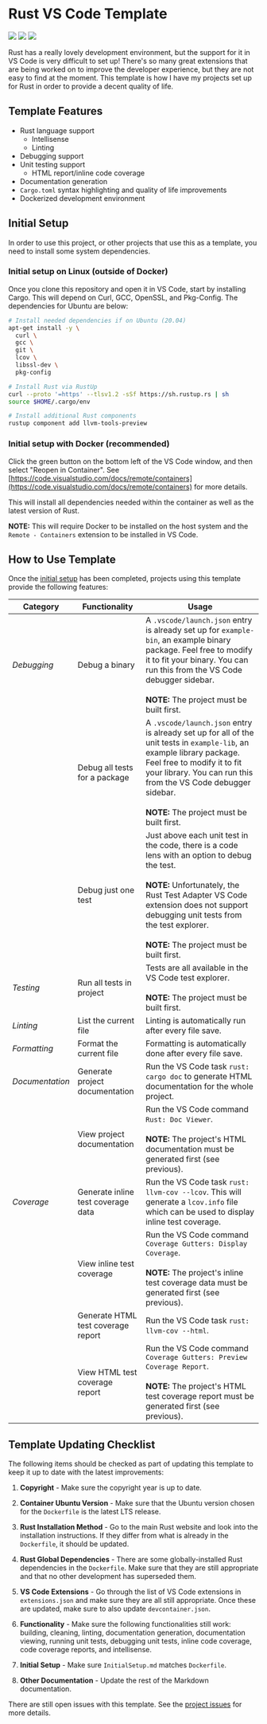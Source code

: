 # Rust VS Code Template

<img src="https://img.shields.io/badge/license-MIT-green" /> <img src="https://img.shields.io/badge/rust-1.62-blue" /> <img src="https://img.shields.io/badge/platform-linux%7Cdocker-lightgrey" />

Rust has a really lovely development environment, but the support for it in VS Code is very difficult to set up! There's so many great extensions that are being worked on to improve the developer experience, but they are not easy to find at the moment. This template is how I have my projects set up for Rust in order to provide a decent quality of life.

## Template Features

* Rust language support
  * Intellisense
  * Linting
* Debugging support
* Unit testing support
  * HTML report/inline code coverage
* Documentation generation
* `Cargo.toml` syntax highlighting and quality of life improvements
* Dockerized development environment

## Initial Setup

In order to use this project, or other projects that use this as a template, you need to install some system dependencies.

### Initial setup on Linux **(outside of Docker)**

Once you clone this repository and open it in VS Code, start by installing Cargo. This will depend on Curl, GCC, OpenSSL, and Pkg-Config. The dependencies for Ubuntu are below:

```bash
# Install needed dependencies if on Ubuntu (20.04)
apt-get install -y \
  curl \
  gcc \
  git \
  lcov \
  libssl-dev \
  pkg-config

# Install Rust via RustUp
curl --proto '=https' --tlsv1.2 -sSf https://sh.rustup.rs | sh
source $HOME/.cargo/env

# Install additional Rust components
rustup component add llvm-tools-preview
```

### Initial setup with Docker **(recommended)**

Click the green button on the bottom left of the VS Code window, and then select "Reopen in Container". See [https://code.visualstudio.com/docs/remote/containers](https://code.visualstudio.com/docs/remote/containers) for more details.

This will install all dependencies needed within the container as well as the latest version of Rust.

**NOTE:** This will require Docker to be installed on the host system and the `Remote - Containers` extension to be installed in VS Code.

## How to Use Template

Once the [initial setup](InitialSetup.md) has been completed, projects using this template provide the following features:

Category        | Functionality                      | Usage
--------------- | ---------------------------------- | -----
*Debugging*     | Debug a binary                     | A `.vscode/launch.json` entry is already set up for `example-bin`, an example binary package. Feel free to modify it to fit your binary. You can run this from the VS Code debugger sidebar.<br /><br />**NOTE:** The project must be built first.
|               | Debug all tests for a package      | A `.vscode/launch.json` entry is already set up for all of the unit tests in `example-lib`, an example library package. Feel free to modify it to fit your library. You can run this from the VS Code debugger sidebar.<br /><br />**NOTE:** The project must be built first.
|               | Debug just one test                | Just above each unit test in the code, there is a code lens with an option to debug the test.<br /><br />**NOTE:** Unfortunately, the Rust Test Adapter VS Code extension does not support debugging unit tests from the test explorer.<br /><br />**NOTE:** The project must be built first.
*Testing*       | Run all tests in project           | Tests are all available in the VS Code test explorer.<br /><br />**NOTE:** The project must be built first.
*Linting*       | List the current file              | Linting is automatically run after every file save.
*Formatting*    | Format the current file            | Formatting is automatically done after every file save.
*Documentation* | Generate project documentation     | Run the VS Code task `rust: cargo doc` to generate HTML documentation for the whole project.
|               | View project documentation         | Run the VS Code command `Rust: Doc Viewer`.<br /><br />**NOTE:** The project's HTML documentation must be generated first (see previous).
*Coverage*      | Generate inline test coverage data | Run the VS Code task `rust: llvm-cov --lcov`. This will generate a `lcov.info` file which can be used to display inline test coverage.
|               | View inline test coverage          | Run the VS Code command `Coverage Gutters: Display Coverage`.<br /><br />**NOTE:** The project's inline test coverage data must be generated first (see previous).
|               | Generate HTML test coverage report | Run the VS Code task `rust: llvm-cov --html`.
|               | View HTML test coverage report     | Run the VS Code command `Coverage Gutters: Preview Coverage Report`.<br /><br />**NOTE:** The project's HTML test coverage report must be generated first (see previous).

## Template Updating Checklist

The following items should be checked as part of updating this template to keep it up to date with the latest improvements:

1. **Copyright** - Make sure the copyright year is up to date.

2. **Container Ubuntu Version** - Make sure that the Ubuntu version chosen for the `Dockerfile` is the latest LTS release.

3. **Rust Installation Method** - Go to the main Rust website and look into the installation instructions. If they differ from what is already in the `Dockerfile`, it should be updated.

4. **Rust Global Dependencies** - There are some globally-installed Rust dependencies in the `Dockerfile`. Make sure that they are still appropriate and that no other development has superseded them.

5. **VS Code Extensions** - Go through the list of VS Code extensions in `extensions.json` and make sure they are all still appropriate. Once these are updated, make sure to also update `devcontainer.json`.

6. **Functionality** - Make sure the following functionalities still work: building, cleaning, linting, documentation generation, documentation viewing, running unit tests, debugging unit tests, inline code coverage, code coverage reports, and intellisense.

7. **Initial Setup** - Make sure `InitialSetup.md` matches `Dockerfile`.

8. **Other Documentation** - Update the rest of the Markdown documentation.

There are still open issues with this template. See the [project issues](https://github.com/sophie-katz/rust-vscode-template/issues) for more details.
